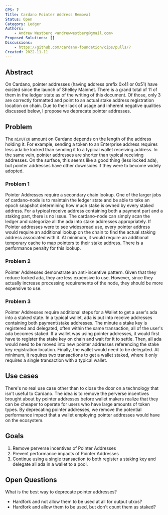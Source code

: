 ```yaml
---
CPS: ?
Title: Cardano Pointer Address Removal
Status: Open
Category: Ledger
Authors:
    - Andrew Westberg <andrewwestberg@gmail.com>
Proposed Solutions: []
Discussions:
    - https://github.com/cardano-foundation/cips/pulls/?
Created: 2022-11-11
---
```


## Abstract
On Cardano, pointer addresses (having address prefix 0x41 or 0x51) have existed since the launch of Shelley Mainnet. There is a grand total of 11 of them in the ledger state as of the writing of this document. Of those, only 3 are correctly formatted and point to an actual stake address registration location on chain. Due to their lack of usage and inherent negative qualities discussed below, I propose we deprecate pointer addresses. 

## Problem
The `minUTxO` amount on Cardano depends on the length of the address holding it. For example, sending a token to an Enterprise address requires less ada be locked than sending it to a typical wallet receiving address. In the same vein, pointer addresses are shorter than typical receiving addresses. On the surface, this seems like a good thing (less locked ada), but pointer addresses have other downsides if they were to become widely adopted.

### Problem 1
Pointer Addresses require a secondary chain lookup. One of the larger jobs of cardano-node is to maintain the ledger state and be able to take an epoch snapshot determining how much stake is owned by every staked address. For a typical receive address containing both a payment part and a staking part, there is no issue. The cardano-node can simply scan the ledger and categorize all the ada into stake addresses appropriately. If Pointer addresses were to see widespread use, every pointer address would require an additional lookup on the chain to find the actual staking address associated with it. At minimum, it would require an additional temporary cache to map pointers to their stake address. There is a performance penalty for this lookup.

### Problem 2
Pointer Addresses demonstrate an anti-incentive pattern. Given that they reduce locked ada, they are less expensive to use. However, since they actually increase processing requirements of the node, they should be more expensive to use.

### Problem 3
Pointer Addresses require additional steps for a Wallet to get a user's ada into a staked state. In a typical wallet, ada is put into receive addresses containing both payment/stake addresses. The minute a stake key is registered and delegated, often within the same transaction, all of the user's ada becomes staked. If a wallet was using pointer addresses, it would first have to register the stake key on chain and wait for it to settle. Then, all ada would need to be moved into new pointer addresses referencing the stake key registration location. Finally, the wallet would need to be delegated. At minimum, it requires two transactions to get a wallet staked, where it only requires a single transaction with a typical wallet.

## Use cases
There's no real use case other than to close the door on a technology that isn't useful to Cardano. The idea is to remove the perverse incentives brought about by pointer addresses before wallet makers realize that they can be cheaper to operate for users who have large amounts of token types. By deprecating pointer addresses, we remove the potential performance impact that a wallet employing pointer addresses would have on the ecosystem.


## Goals
 1. Remove perverse incentives of Pointer Addresses
 2. Prevent performance impacts of Pointer Addresses
 3. Continue using a single transaction to both register a staking key and delegate all ada in a wallet to a pool.

## Open Questions
What is the best way to deprecate pointer addresses?
 - Hardfork and not allow them to be used at all for output utxos? 
 - Hardfork and allow them to be used, but don't count them as staked?